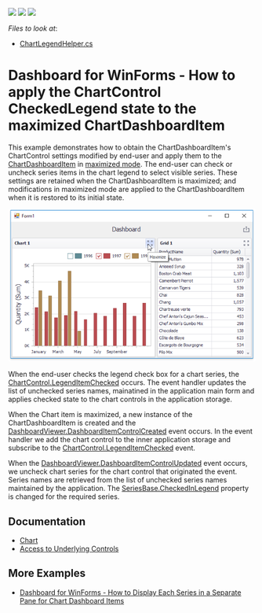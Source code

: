 <!-- default badges list -->
![](https://img.shields.io/endpoint?url=https://codecentral.devexpress.com/api/v1/VersionRange/147831864/18.1.3%2B)
[![](https://img.shields.io/badge/Open_in_DevExpress_Support_Center-FF7200?style=flat-square&logo=DevExpress&logoColor=white)](https://supportcenter.devexpress.com/ticket/details/T830523)
[![](https://img.shields.io/badge/📖_How_to_use_DevExpress_Examples-e9f6fc?style=flat-square)](https://docs.devexpress.com/GeneralInformation/403183)
<!-- default badges end -->
<!-- default file list -->
*Files to look at*:

* [ChartLegendHelper.cs](./CS/CheckBoxLegendExample/CheckBoxLegend/ChartLegendHelper.cs)
<!-- default file list end -->

# Dashboard for WinForms - How to apply the ChartControl CheckedLegend state to the maximized ChartDashboardItem

This example demonstrates how to obtain the ChartDashboardItem's ChartControl settings modified by end-user and apply them to the [ChartDashboardItem](https://docs.devexpress.com/Dashboard/DevExpress.DashboardCommon.ChartDashboardItem) in [maximized mode](https://docs.devexpress.com/Dashboard/15619/creating-dashboards/creating-dashboards-in-the-winforms-designer/dashboard-layout/dashboard-items-layout).
The end-user can check or uncheck series items in the chart legend to select visible series. These settings are retained when the ChartDashboardItem is maximized; and modifications in maximized mode are applied to the ChartDashboardItem when it is restored to its initial state. 

![](./images/win-dashboard-viewer-chartcontrol-checkedlegend-maximized.png)

When the end-user checks the legend check box for a chart series, the [ChartControl.LegendItemChecked](https://docs.devexpress.com/WindowsForms/DevExpress.XtraCharts.ChartControl.LegendItemChecked) occurs. The event handler updates the list of unchecked series names, mainatined in the application main form and applies checked state to the chart controls in the application storage.

When the Chart item is maximized, a new instance of the ChartDashboardItem is created and the [DashboardViewer.DashboardItemControlCreated](https://docs.devexpress.com/Dashboard/DevExpress.DashboardWin.DashboardViewer.DashboardItemControlCreated) event occurs. In the event handler we add the chart control to the inner application storage and subscribe to the [ChartControl.LegendItemChecked](https://docs.devexpress.com/WindowsForms/DevExpress.XtraCharts.ChartControl.LegendItemChecked) event. 

When the [DashboardViewer.DashboardItemControlUpdated](https://docs.devexpress.com/Dashboard/DevExpress.DashboardWin.DashboardViewer.DashboardItemControlUpdated) event occurs, we uncheck chart series for the chart control that originated the event. Series names are retrieved from the list of unchecked series names maintained by the application. The [SeriesBase.CheckedInLegend](https://docs.devexpress.com/CoreLibraries/DevExpress.XtraCharts.SeriesBase.CheckedInLegend) property is changed for the required series.

## Documentation

- [Chart](https://docs.devexpress.com/Dashboard/14719/winforms-dashboard/winforms-designer/create-dashboards-in-the-winforms-designer/dashboard-item-settings/chart?p=netframework)
- [Access to Underlying Controls](https://docs.devexpress.com/Dashboard/401095/winforms-dashboard/winforms-designer/access-to-underlying-controls?p=netframework)

## More Examples

- [Dashboard for WinForms - How to Display Each Series in a Separate Pane for Chart Dashboard Items](https://github.com/DevExpress-Examples/how-to-display-each-series-in-a-separate-pane-for-chart-dashboard-items)
